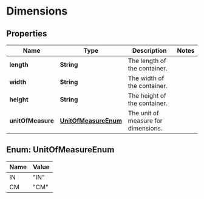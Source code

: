 
# Dimensions

## Properties
Name | Type | Description | Notes
------------ | ------------- | ------------- | -------------
**length** | **String** | The length of the container. | 
**width** | **String** | The width of the container. | 
**height** | **String** | The height of the container. | 
**unitOfMeasure** | [**UnitOfMeasureEnum**](#UnitOfMeasureEnum) | The unit of measure for dimensions. | 


<a name="UnitOfMeasureEnum"></a>
## Enum: UnitOfMeasureEnum
Name | Value
---- | -----
IN | &quot;IN&quot;
CM | &quot;CM&quot;




